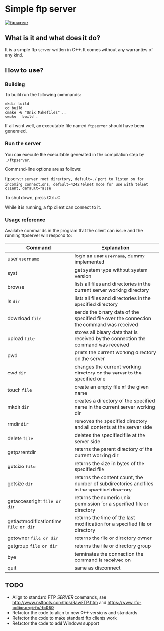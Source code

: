# Simple ftp server

[![ftpserver](https://github.com/ivorob/ftpserver/actions/workflows/cmake.yml/badge.svg)](https://github.com/ivorob/ftpserver/actions)

## What is it and what does it do?

It is a simple ftp server written in C++.
It comes without any warranties of any kind.

## How to use?

### Building

To build run the following commands:

```
mkdir build
cd build
cmake -G "Unix Makefiles" ..
cmake --build .
```

If all went well, an executable file named `ftpserver` should have been generated.

### Run the server

You can execute the executable generated in the compilation step by `./ftpserver`.

Command-line options are as follows:

ftpserver `server root directory, default=./` `port to listen on for incoming connections, default=4242` `telnet mode for use with telnet client, default=false`

To shut down, press Ctrl+C.

While it is running, a ftp client can connect to it.

### Usage reference

Available commands in the program that the client can issue and the running ftpserver will respond to:

| Command | Explanation |
| --- | --- |
| user `username` | login as user `username`, dummy implemented |
| syst | get system type without system version |
| browse | lists all files and directories in the current server working directory |
| ls `dir` | lists all files and directories in the specified directory |
| download `file` | sends the binary data of the specified file over the connection the command was received |
| upload `file` | stores all binary data that is received by the connection the command was received |
| pwd | prints the current working directory on the server |
| cwd `dir` | changes the current working directory on the server to the specified one |
| touch `file` | create an empty file of the given name |
| mkdir `dir` | creates a directory of the specified name in the current server working dir |
| rmdir `dir` | removes the specified directory and all contents at the server side |
| delete `file` | deletes the specified file at the server side |
| getparentdir | returns the parent directory of the current working dir |
| getsize `file` | returns the size in bytes of the specified file |
| getsize `dir` | returns the content count, the number of subdirectories and files in the specified directory |
| getaccessright `file or dir` | returns the numeric unix permission for a specified file or directory |
| getlastmodificationtime `file or dir` | returns the time of the last modification for a specified file or directory |
| getowner `file or dir` | returns the file or directory owner |
| getgroup `file or dir` | returns the file or directory group |
| bye | terminates the connection the command is received on |
| quit | same as disconnect |

## TODO

* Align to standard FTP *SERVER* commands, see http://www.nsftools.com/tips/RawFTP.htm and https://www.rfc-editor.org/rfc/rfc959
* Refactor the code to align to new C++ versions and standards
* Refactor the code to make standard ftp clients work
* Refactor the code to add Windows support
